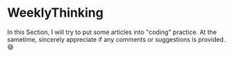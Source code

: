 # WeeklyThinking
In this Section, I will try to put some articles into "coding" practice.
At the sametime, sincerely appreciate if any comments or suggestions is provided.:smile:
